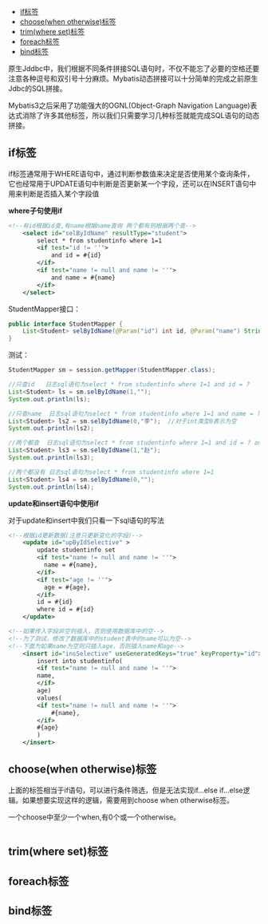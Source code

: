 <!-- TOC -->

- [if标签](#if标签)
- [choose(when otherwise)标签](#choosewhen-otherwise标签)
- [trim(where set)标签](#trimwhere-set标签)
- [foreach标签](#foreach标签)
- [bind标签](#bind标签)

<!-- /TOC -->
原生Jddbc中，我们根据不同条件拼接SQL语句时，不仅不能忘了必要的空格还要注意各种逗号和双引号十分麻烦。Mybatis动态拼接可以十分简单的完成之前原生Jdbc的SQL拼接。

Mybatis3之后采用了功能强大的OGNL(Object-Graph Navigation Language)表达式消除了许多其他标签，所以我们只需要学习几种标签就能完成SQL语句的动态拼接。

## if标签
if标签通常用于WHERE语句中，通过判断参数值来决定是否使用某个查询条件，它也经常用于UPDATE语句中判断是否更新某一个字段，还可以在INSERT语句中用来判断是否插入某个字段值

**where子句使用if**
```xml
<!--有id根据id查,有name根据name查询 两个都有则根据两个查-->
    <select id="selByIdName" resultType="student">
        select * from studentinfo where 1=1
        <if test="id != ''">
            and id = #{id}
        </if>
        <if test="name != null and name != ''">
            and name = #{name}
        </if>
    </select>
```
StudentMapper接口：
```java
public interface StudentMapper {
    List<Student> selByIdName(@Param("id") int id, @Param("name") String name);
}
```
测试：
```java
StudentMapper sm = session.getMapper(StudentMapper.class);

//只查id   日志sql语句为select * from studentinfo where 1=1 and id = ?
List<Student> ls = sm.selByIdName(1,"");
System.out.println(ls);

//只查name  日志sql语句为select * from studentinfo where 1=1 and name = ?
List<Student> ls2 = sm.selByIdName(0,"李");  //对于int类型0表示为空
System.out.println(ls2);

//两个都查  日志sql语句为select * from studentinfo where 1=1 and id = ? and name = ?
List<Student> ls3 = sm.selByIdName(1,"赵");
System.out.println(ls3);

//两个都没有 日志sql语句为select * from studentinfo where 1=1
List<Student> ls4 = sm.selByIdName(0,"");
System.out.println(ls4);
```

**update和insert语句中使用if**

对于update和insert中我们只看一下sql语句的写法

```xml
<!--根据id更新数据(注意只更新变化的字段)-->
    <update id="upByIdSelective" >
        update studentinfo set
        <if test="name != null and name != ''">
          name = #{name},
        </if>
        <if test="age != ''">
          age = #{age},
        </if>
        id = #{id}
        where id = #{id}
    </update>

<!--如果传入字段非空则插入，否则使用数据库中的空-->
<!--为了测试，修改了数据库中的student表中的name可以为空-->
<!--下面为如果name为空则只插入age，否则插入name和age-->
    <insert id="insSelective" useGeneratedKeys="true" keyProperty="id">
        insert into studentinfo(
        <if test="name != null and name != ''">
        name,
        </if>
        age)
        values(
        <if test="name != null and name != ''">
            #{name},
        </if>
        #{age}
        )
    </insert>   
```

## choose(when otherwise)标签
上面的<if>标签相当于if语句，可以进行条件筛选，但是无法实现if...else if...else逻辑。如果想要实现这样的逻辑，需要用到choose when otherwise标签。

一个choose中至少一个when,有0个或一个otherwise。

```xml

```
## trim(where set)标签

## foreach标签

## bind标签